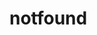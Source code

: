 <!-- this entire file is auto-generated -->

# notfound

<!-- optional markdown-notes-tree directory description starts here -->

<!-- optional markdown-notes-tree directory description ends here -->
